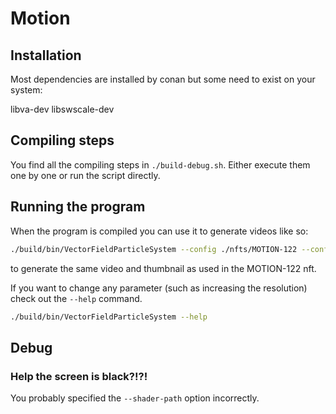 # Motion

## Installation

Most dependencies are installed by conan but some need to exist on your system:

libva-dev
libswscale-dev

## Compiling steps

You find all the compiling steps in `./build-debug.sh`. Either execute them one by
one or run the script directly. 

## Running the program

When the program is compiled you can use it
to generate videos like so:


```bash
./build/bin/VectorFieldParticleSystem --config ./nfts/MOTION-122 --config MOTION-record --record example.mp4 --screenshot example.png
```

to generate the same video and thumbnail as used in the MOTION-122 nft.

If you want to change any parameter (such as increasing the resolution) check out
the `--help` command.

```bash
./build/bin/VectorFieldParticleSystem --help
```

## Debug

### Help the screen is black?!?!

You probably specified the `--shader-path` option incorrectly.
